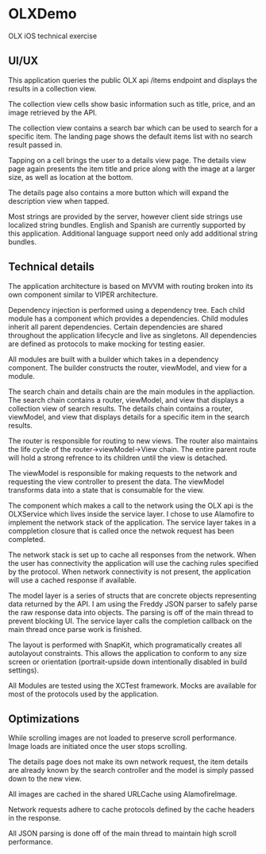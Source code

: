 # OLXDemo
OLX iOS technical exercise

## UI/UX
This application queries the public OLX api /items endpoint and displays the results in a collection view.

The collection view cells show basic information such as title, price, and an image retrieved by the API.

The collection view contains a search bar which can be used to search for a specific item. The landing page shows the default items list with no search result passed in.

Tapping on a cell brings the user to a details view page. The details view page again presents the item title and price along with the image at a larger size, as well as location at the bottom. 

The details page also contains a more button which will expand the description view when tapped.

Most strings are provided by the server, however client side strings use localized string bundles. English and Spanish are currently supported by this application. Additional language support need only add additional string bundles.

## Technical details
The application architecture is based on MVVM with routing broken into its own component similar to VIPER architecture. 

Dependency injection is performed using a dependency tree. Each child module has a component which provides a dependencies. Child modules inherit all parent dependencies. Certain dependencies are shared throughout the application lifecycle and live as singletons. All dependencies are defined as protocols to make mocking for testing easier.

All modules are built with a builder which takes in a dependency component. The builder constructs the router, viewModel, and view for a module.

The search chain and details chain are the main modules in the appliaction. The search chain contains a router, viewModel, and view that displays a collection view of search results. The details chain contains a router, viewModel, and view that displays details for a specific item in the search results.

The router is responsible for routing to new views. The router also maintains the life cycle of the router->viewModel->View chain. The entire parent route will hold a strong refrence to its children until the view is detached.

The viewModel is responsible for making requests to the network and requesting the view controller to present the data. The viewModel transforms data into a state that is consumable for the view.

The component which makes a call to the network using the OLX api is the OLXService which lives inside the service layer. I chose to use Alamofire to implement the network stack of the application. The service layer takes in a comppletion closure that is called once the netwok request has been completed.

The network stack is set up to cache all responses from the network. When the user has connectivity the application will use the caching rules specified by the protocol. When network connectivity is not present, the application will use a cached response if available.

The model layer is a series of structs that are concrete objects representing data returned by the API. I am using the Freddy JSON parser to safely parse the raw response data into objects. The parsing is off of the main thread to prevent blocking UI. The service layer calls the completion callback on the main thread once parse work is finished.

The layout is performed with SnapKit, which programatically creates all autolayout constraints. This allows the application to conform to any size screen or orientation (portrait-upside down intentionally disabled in build settings).

All Modules are tested using the XCTest framework. Mocks are available for most of the protocols used by the application.

## Optimizations
While scrolling images are not loaded to preserve scroll performance. Image loads are initiated once the user stops scrolling.

The details page does not make its own network request, the item details are already known by the search controller and the model is simply passed down to the new view.

All images are cached in the shared URLCache using AlamofireImage.

Network requests adhere to cache protocols defined by the cache headers in the response.

All JSON parsing is done off of the main thread to maintain high scroll performance.
